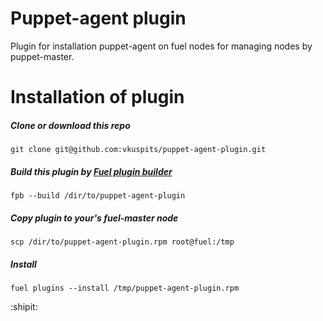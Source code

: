 Puppet-agent plugin
============

Plugin for installation puppet-agent on fuel nodes
for managing nodes by puppet-master.

Installation of plugin
============

##### Clone or download this repo
```
git clone git@github.com:vkuspits/puppet-agent-plugin.git
```
##### Build this plugin by [Fuel plugin builder](https://github.com/openstack/fuel-plugins)
```
fpb --build /dir/to/puppet-agent-plugin
```
##### Copy plugin to your's fuel-master node
```
scp /dir/to/puppet-agent-plugin.rpm root@fuel:/tmp
```
##### Install
```
fuel plugins --install /tmp/puppet-agent-plugin.rpm
```
:shipit:
